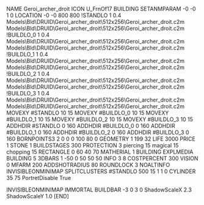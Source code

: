 NAME Geroi_archer_droit
ICON U_FrnOf17
BUILDING
SETANMPARAM -0 -0 1 0
LOCATION -0 -0 800 800
!STANDLO      1 0.4 Models\Bld\DRUID\Geroi_archer_droit\512x256\Geroi_archer_droit.c2m Models\Bld\DRUID\Geroi_archer_droit\512x256\Geroi_archer_droit.c2m 
!BUILDLO_0    1 0.4 Models\Bld\DRUID\Geroi_archer_droit\512x256\Geroi_archer_droit.c2m Models\Bld\DRUID\Geroi_archer_droit\512x256\Geroi_archer_droit.c2m 
!BUILDLO_1    1 0.4 Models\Bld\DRUID\Geroi_archer_droit\512x256\Geroi_archer_droit.c2m Models\Bld\DRUID\Geroi_archer_droit\512x256\Geroi_archer_droit.c2m 
!BUILDLO_2    1 0.4 Models\Bld\DRUID\Geroi_archer_droit\512x256\Geroi_archer_droit.c2m Models\Bld\DRUID\Geroi_archer_droit\512x256\Geroi_archer_droit.c2m 
!BUILDLO_3    1 0.4 Models\Bld\DRUID\Geroi_archer_droit\512x256\Geroi_archer_droit.c2m Models\Bld\DRUID\Geroi_archer_droit\512x256\Geroi_archer_droit.c2m 
MOVEXY #STANDLO   10 15
MOVEXY #BUILDLO_0 10 15
MOVEXY #BUILDLO_1 10 15
MOVEXY #BUILDLO_2 10 15
MOVEXY #BUILDLO_3 10 15
ADDHDIR #STANDLO 0 160
ADDHDIR #BUILDLO_0 0 160
ADDHDIR #BUILDLO_1 0 160
ADDHDIR #BUILDLO_2 0 160
ADDHDIR #BUILDLO_3 0 160
BORNPOINTS3 2 0 0 0 100 80 0
GEOMETRY 1 199 32
LIFE     3000
PRICE 1 STONE 1
BUILDSTAGES 300
PROTECTION 3 piercing 15 magical 15 chopping 15
RECTANGLE    0 60 40 70
MATHERIAL 1 BUILDING
EXPLMEDIA BUILDING 5
3DBARS 1 -50 0 50 50 50
INFO 3 8
COSTPERCENT 300
VISION 0
MFARM 200
ADDSHOTRADIUS 80
ROUNDLOCK 3
NOALTINFO
INVISIBLEONMINIMAP
SPLITCLUSTERS #STANDLO 500 15 1 1 0
CYLINDER 35 75
PortretDisable True

INVISIBLEONMINIMAP
IMMORTAL
BUILDBAR -3 0 3 0
ShadowScaleX 2.3
ShadowScaleY 1.0
[END]
